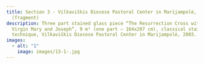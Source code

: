 ```yaml
---
title: Section 3 - Vilkaviškis Diocese Pastoral Center in Marijampolė, Lithuania
  (fragment)
description: Three part stained glass piece “The Resurrection Cross with The
  Virgin Mary and Joseph”, 9 m² (one part – 164x207 cm), classical stained glass
  technique, Vilkaviškis Diocese Pastoral Center in Marijampolė, 2003.
images:
  - alt: "1"
    image: images/13-1-.jpg
---
```


